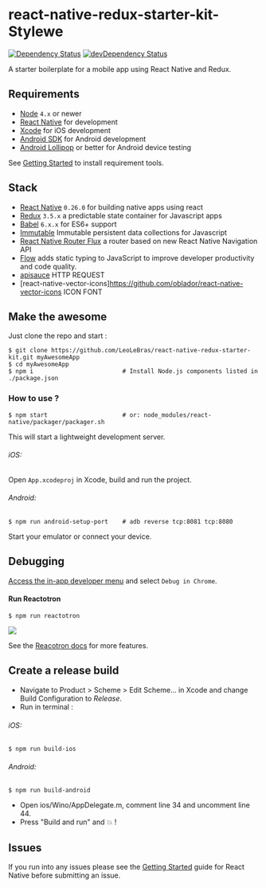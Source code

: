 # react-native-redux-starter-kit-Stylewe
[![Dependency Status](https://david-dm.org/LeoLeBras/react-native-redux-starter-kit.svg?style=flat)](https://david-dm.org/LeoLeBras/react-native-redux-starter-kit)
[![devDependency Status](https://david-dm.org/LeoLeBras/react-native-redux-starter-kit/dev-status.svg?style=flat)](https://david-dm.org/LeoLeBras/react-native-redux-starter-kit#info=devDependencies)

A starter boilerplate for a mobile app using React Native and Redux.

## Requirements
- [Node](https://nodejs.org) `4.x` or newer
- [React Native](http://facebook.github.io/react-native/docs/getting-started.html) for development
- [Xcode](https://developer.apple.com/xcode/) for iOS development
- [Android SDK](https://developer.android.com/sdk/) for Android development
- [Android Lollipop](https://www.android.com/versions/lollipop-5-0/) or better for Android device testing

See [Getting Started](https://facebook.github.io/react-native/docs/getting-started.html) to install requirement tools.

## Stack
- [React Native](https://facebook.github.io/react-native/) `0.26.0` for building native apps using react
- [Redux](http://rackt.github.io/redux/index.html) `3.5.x` a predictable state container for Javascript apps
- [Babel](http://babeljs.io/) `6.x.x` for ES6+ support
- [Immutable](https://facebook.github.io/immutable-js/) Immutable persistent data collections for Javascript
- [React Native Router Flux](https://github.com/aksonov/react-native-router-flux) a router based on new React Native Navigation API
- [Flow](http://flowtype.org/) adds static typing to JavaScript to improve developer productivity and code quality.
- [apisauce](https://github.com/skellock/apisauce) HTTP REQUEST
- [react-native-vector-icons]https://github.com/oblador/react-native-vector-icons ICON FONT

## Make the awesome
Just clone the repo
and start :
```shell
$ git clone https://github.com/LeoLeBras/react-native-redux-starter-kit.git myAwesomeApp
$ cd myAwesomeApp
$ npm i                         # Install Node.js components listed in ./package.json
```

### How to use ?
```shell
$ npm start                     # or: node_modules/react-native/packager/packager.sh
```
This will start a lightweight development server.

###### iOS:
Open `App.xcodeproj` in Xcode, build and run the project.

###### Android:
```shell
$ npm run android-setup-port    # adb reverse tcp:8081 tcp:8080
```
Start your emulator or connect your device.

## Debugging
[Access the in-app developer menu](https://facebook.github.io/react-native/docs/debugging.html) and select ``Debug in Chrome``.

#### Run Reactotron
```shell
$ npm run reactotron
```

![](https://github.com/skellock/reactotron/blob/master/images/Reactotron.gif)

See the [Reacotron docs](https://github.com/skellock/reactotron) for more features.

## Create a release build
* Navigate to Product > Scheme > Edit Scheme... in Xcode and change Build Configuration to *Release*.
* Run in terminal :

###### iOS:
```shell
$ npm run build-ios
```
###### Android:
```shell
$ npm run build-android
```

* Open ios/Wino/AppDelegate.m, comment line 34 and uncomment line 44.
* Press "Build and run" and :boom: !

## Issues
If you run into any issues please see the [Getting Started](http://facebook.github.io/react-native/docs/getting-started.html) guide for React Native before submitting an issue.
